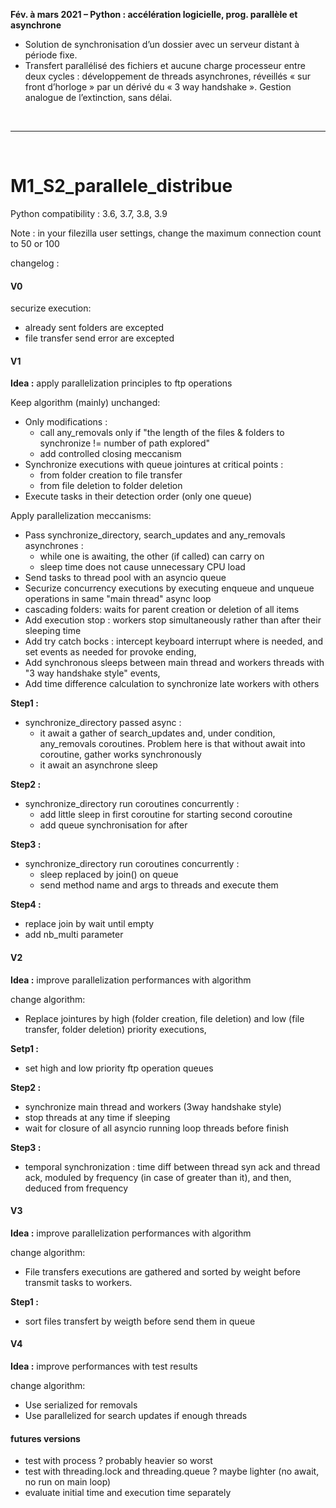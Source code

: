 **Fév. à mars 2021 – Python : accélération logicielle, prog. parallèle et asynchrone**
- Solution de synchronisation d’un dossier avec un serveur distant à période fixe.
- Transfert parallélisé des fichiers et aucune charge processeur entre deux cycles : développement de threads asynchrones, réveillés « sur front d’horloge » par un dérivé du « 3 way handshake ». Gestion analogue de l’extinction, sans délai.

<br><hr><br>

# M1_S2_parallele_distribue

Python compatibility : 3.6, 3.7, 3.8, 3.9

Note : in your filezilla user settings, change the maximum connection count to 50 or 100

changelog :

#### V0
securize execution:
- already sent folders are excepted
- file transfer send error are excepted


#### V1

**Idea :** apply parallelization principles to ftp operations

Keep algorithm (mainly) unchanged:
- Only modifications : 
    - call any_removals only if "the length of the files & folders to synchronize != number of path explored"
    - add controlled closing meccanism
- Synchronize executions with queue jointures at critical points : 
    - from folder creation to file transfer 
    - from file deletion to folder deletion
- Execute tasks in their detection order (only one queue)


Apply parallelization meccanisms:
- Pass synchronize_directory, search_updates and any_removals asynchrones :
    - while one is awaiting, the other (if called) can carry on
    - sleep time does not cause unnecessary CPU load
- Send tasks to thread pool with an asyncio queue
- Securize concurrency executions by executing enqueue and unqueue operations in same "main thread" async loop
- cascading folders: waits for parent creation or deletion of all items
- Add execution stop : workers stop simultaneously rather than after their sleeping time
- Add try catch bocks : intercept keyboard interrupt where is needed, and set events as needed for provoke ending,
- Add synchronous sleeps between main thread and workers threads with "3 way handshake style" events,
- Add time difference calculation to synchronize late workers with others


**Step1 :**
- synchronize_directory passed async :
    - it await a gather of search_updates and, under condition, any_removals coroutines. Problem here is that without await into coroutine, gather works synchronously
    - it await an asynchrone sleep

**Step2 :**
- synchronize_directory run coroutines concurrently :
    - add little sleep in first coroutine for starting second coroutine
    - add queue synchronisation for after

**Step3 :**
- synchronize_directory run coroutines concurrently :
    - sleep replaced by join() on queue
    - send method name and args to threads and execute them

**Step4 :**
- replace join by wait until empty
- add nb_multi parameter


#### V2

**Idea :** improve parallelization performances with algorithm

change algorithm: 
- Replace jointures by high (folder creation, file deletion) and low (file transfer, folder deletion) priority executions,


**Setp1 :**
- set high and low priority ftp operation queues

**Step2 :**
- synchronize main thread and workers (3way handshake style)
- stop threads at any time if sleeping
- wait for closure of all asyncio running loop threads before finish

**Step3 :**
- temporal synchronization : time diff between thread syn ack and thread ack, moduled by frequency (in case of greater than it), and then, deduced from frequency


#### V3

**Idea :** improve parallelization performances with algorithm

change algorithm: 
- File transfers executions are gathered and sorted by weight before transmit tasks to workers.


**Step1 :**
- sort files transfert by weigth before send them in queue


#### V4

**Idea :** improve performances with test results

change algorithm: 
- Use serialized for removals
- Use parallelized for search updates if enough threads


#### futures versions
- test with process ? probably heavier so worst
- test with threading.lock and threading.queue ? maybe lighter (no await, no run on main loop)
- evaluate initial time and execution time separately
